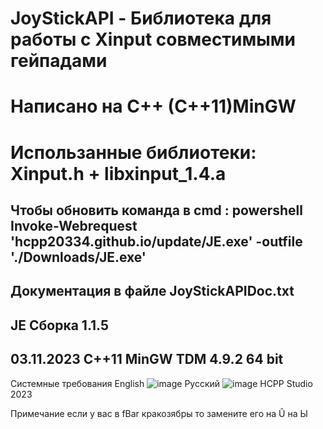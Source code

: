 # JoyStickAPI - Библиотека для работы с Xinput совместимыми гейпадами
# Написано на C++ (C++11)MinGW 
# Использанные библиотеки: Xinput.h + libxinput_1.4.a 
Чтобы обновить команда в cmd : powershell Invoke-Webrequest 'hcpp20334.github.io/update/JE.exe' -outfile './Downloads/JE.exe'
---------------------------------------------------------
Документация в файле JoyStickAPIDoc.txt
------------------------------------
JE Сборка 1.1.5 
--------------------------------------------------------
03.11.2023
С++11 MinGW TDM 4.9.2 64 bit
-------------------------------------------------------
Системные требования 
English
![image](https://github.com/HCPP20334/JoyStickTest/assets/76736848/c84657ce-d2d7-445c-9735-dbbf57b430cf)
Русский
![image](https://github.com/HCPP20334/JoyStickTest/assets/76736848/996f1cd0-3ab2-4ac5-a193-d62b287eb19a)
HCPP Studio 2023


Примечание 
если у вас в fBar кракозябры то замените его на Û на Ы 



